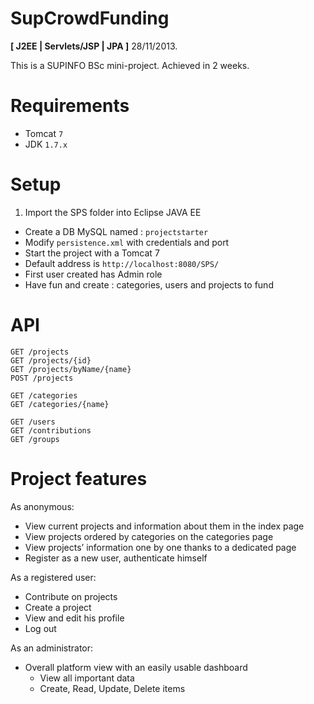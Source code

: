 # SupCrowdFunding

**[ J2EE | Servlets/JSP | JPA ]** 28/11/2013.

This is a SUPINFO BSc mini-project.
Achieved in 2 weeks.

# Requirements

* Tomcat `7`
* JDK `1.7.x`

# Setup

1. Import the SPS folder into Eclipse JAVA EE
* Create a DB MySQL named : `projectstarter`
* Modify `persistence.xml` with credentials and port
* Start the project with a Tomcat 7
* Default address is `http://localhost:8080/SPS/`
* First user created has Admin role
* Have fun and create : categories, users and projects to fund

# API

	GET /projects
	GET /projects/{id}
	GET /projects/byName/{name}
	POST /projects
	
	GET /categories
	GET /categories/{name}
	
	GET /users
	GET /contributions
	GET /groups 
	
# Project features

As anonymous:

* View current projects and information about them in the index page
* View projects ordered by categories on the categories page
* View projects’ information one by one thanks to a dedicated page
* Register as a new user, authenticate himself

As a registered user:

* Contribute on projects
* Create a project
* View and edit his profile
* Log out

As an administrator:

* Overall platform view with an easily usable dashboard
	* View all important data
	* Create, Read, Update, Delete items